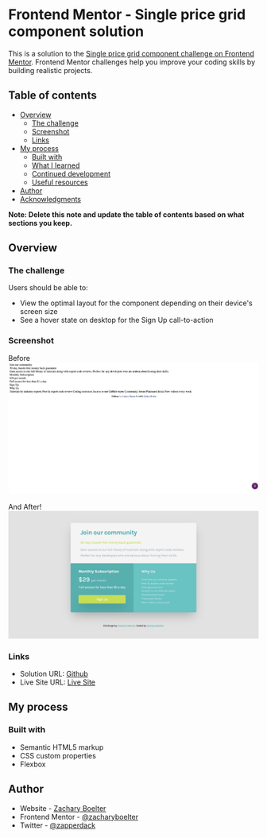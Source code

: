 # Frontend Mentor - Single price grid component solution

This is a solution to the [Single price grid component challenge on Frontend Mentor](https://www.frontendmentor.io/challenges/single-price-grid-component-5ce41129d0ff452fec5abbbc). Frontend Mentor challenges help you improve your coding skills by building realistic projects. 

## Table of contents

- [Overview](#overview)
  - [The challenge](#the-challenge)
  - [Screenshot](#screenshot)
  - [Links](#links)
- [My process](#my-process)
  - [Built with](#built-with)
  - [What I learned](#what-i-learned)
  - [Continued development](#continued-development)
  - [Useful resources](#useful-resources)
- [Author](#author)
- [Acknowledgments](#acknowledgments)

**Note: Delete this note and update the table of contents based on what sections you keep.**

## Overview

### The challenge

Users should be able to:

- View the optimal layout for the component depending on their device's screen size
- See a hover state on desktop for the Sign Up call-to-action

### Screenshot
Before
![](./images/screenshot-pre.png)

And After!
![finished results](./images/screenshot-post.png)


### Links

- Solution URL: [Github](https://github.com/zacharyboelter/single-price-gird-component)
- Live Site URL: [Live Site](https://zacharyboelter.github.io/single-price-gird-component/)

## My process

### Built with

- Semantic HTML5 markup
- CSS custom properties
- Flexbox

## Author

- Website - [Zachary Boelter](https://zacharyboelter.netlify.app)
- Frontend Mentor - [@zacharyboelter](https://www.frontendmentor.io/profile/zacharyboelter)
- Twitter - [@zapperdack](https://www.twitter.com/zapperdack)
